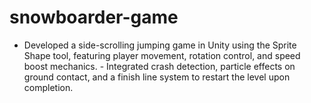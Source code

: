 # snowboarder-game
- Developed a side-scrolling jumping game in Unity using the Sprite Shape tool, featuring player movement, rotation control, and speed boost mechanics. - Integrated crash detection, particle effects on ground contact, and a finish line system to restart the level upon completion.

